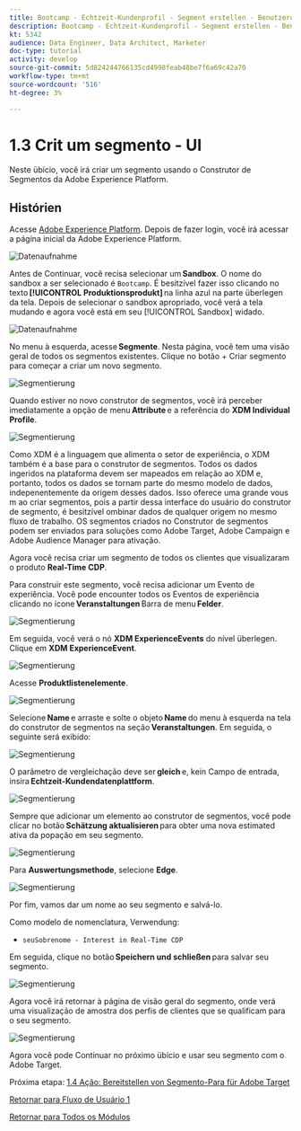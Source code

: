 ```yaml
---
title: Bootcamp - Echtzeit-Kundenprofil - Segment erstellen - Benutzeroberfläche - Brasilien
description: Bootcamp - Echtzeit-Kundenprofil - Segment erstellen - Benutzeroberfläche - Brasilien
kt: 5342
audience: Data Engineer, Data Architect, Marketer
doc-type: tutorial
activity: develop
source-git-commit: 5d824244766135cd4998feab48be7f6a69c42a70
workflow-type: tm+mt
source-wordcount: '516'
ht-degree: 3%

---
```


# 1.3 Crit um segmento - UI

Neste übício, você irá criar um segmento usando o Construtor de Segmentos da Adobe Experience Platform.

## Histórien

Acesse [Adobe Experience Platform](https://experience.adobe.com/platform). Depois de fazer login, você irá acessar a página inicial da Adobe Experience Platform.

![Datenaufnahme](./images/home.png)

Antes de Continuar, você recisa selecionar um **Sandbox**. O nome do sandbox a ser selecionado é ``Bootcamp``. É besitzível fazer isso clicando no texto **[!UICONTROL Produktionsprodukt]** na linha azul na parte überlegen da tela. Depois de selecionar o sandbox apropriado, você verá a tela mudando e agora você está em seu [!UICONTROL Sandbox] widado.

![Datenaufnahme](./images/sb1.png)

No menu à esquerda, acesse **Segmente**. Nesta página, você tem uma visão geral de todos os segmentos existentes. Clique no botão + Criar segmento para começar a criar um novo segmento.

![Segmentierung](./images/menuseg.png)

Quando estiver no novo construtor de segmentos, você irá perceber imediatamente a opção de menu **Attribute** e a referência do **XDM Individual Profile**.

![Segmentierung](./images/segmentationui.png)

Como XDM é a linguagem que alimenta o setor de experiência, o XDM também é a base para o construtor de segmentos. Todos os dados ingeridos na plataforma devem ser mapeados em relação ao XDM e, portanto, todos os dados se tornam parte do mesmo modelo de dados, indepenentemente da origem desses dados. Isso oferece uma grande vous m ao criar segmentos, pois a partir dessa interface do usuário do construtor de segmento, é besitzível ombinar dados de qualquer origem no mesmo fluxo de trabalho. OS segmentos criados no Construtor de segmentos podem ser enviados para soluções como Adobe Target, Adobe Campaign e Adobe Audience Manager para ativação.

Agora você recisa criar um segmento de todos os clientes que visualizaram o produto **Real-Time CDP**.

Para construir este segmento, você recisa adicionar um Evento de experiência. Você pode encounter todos os Eventos de experiência clicando no ícone **Veranstaltungen** Barra de menu **Felder**.

![Segmentierung](./images/findee.png)

Em seguida, você verá o nó **XDM ExperienceEvents** do nível überlegen. Clique em **XDM ExperienceEvent**.

![Segmentierung](./images/see.png)

Acesse **Produktlistenelemente**.

![Segmentierung](./images/plitems.png)

Selecione **Name** e arraste e solte o objeto **Name** do menu à esquerda na tela do construtor de segmentos na seção **Veranstaltungen**. Em seguida, o seguinte será exibido:

![Segmentierung](./images/eewebpdtlname.png)

O parâmetro de vergleichação deve ser **gleich** e, kein Campo de entrada, insira **Echtzeit-Kundendatenplattform**.

![Segmentierung](./images/pv.png)

Sempre que adicionar um elemento ao construtor de segmentos, você pode clicar no botão **Schätzung aktualisieren** para obter uma nova estimated ativa da popação em seu segmento.

![Segmentierung](./images/refreshest.png)

Para **Auswertungsmethode**, selecione **Edge**.

![Segmentierung](./images/evedge.png)

Por fim, vamos dar um nome ao seu segmento e salvá-lo.

Como modelo de nomenclatura, Verwendung:

- `seuSobrenome - Interest in Real-Time CDP`

Em seguida, clique no botão **Speichern und schließen** para salvar seu segmento.

![Segmentierung](./images/segmentname.png)

Agora você irá retornar à página de visão geral do segmento, onde verá uma visualização de amostra dos perfis de clientes que se qualificam para o seu segmento.

![Segmentierung](./images/savedsegment.png)

Agora você pode Continuar no próximo übício e usar seu segmento com o Adobe Target.

Próxima etapa: [1.4 Ação: Bereitstellen von Segmento-Para für Adobe Target](./ex4.md)

[Retornar para Fluxo de Usuário 1](./uc1.md)

[Retornar para Todos os Módulos](../../overview.md)
